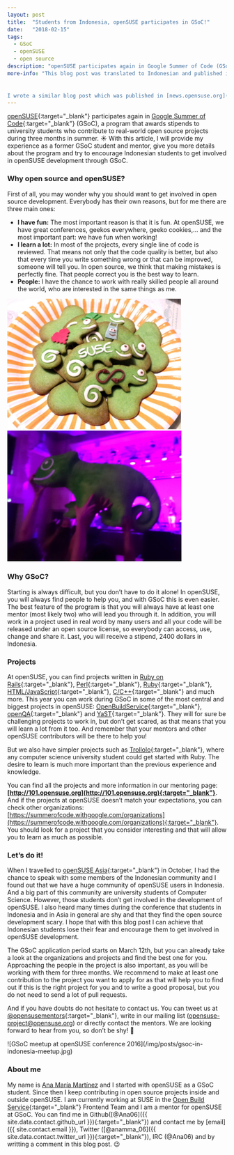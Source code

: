 ```yaml
---
layout: post
title:  "Students from Indonesia, openSUSE participates in GSoC!"
date:   "2018-02-15"
tags: 
  - GSoC
  - openSUSE
  - open source
description: "openSUSE participates again in Google Summer of Code (GSoC), a program that awards stipends to university students who contribute to real-world open source projects during three months in summer. :sunny: With this article, I will provide my experience as a former GSoC student and mentor, give you more details about the program and try to encourage Indonesian students to get involved in openSUSE development through GSoC."
more-info: "This blog post was translated to Indonesian and published in [opensuse.id](https://opensuse.id/2018/02/15/opensuse-berpartisipasi-di-gsoc-kamu-mahasiswai-ayo-ikutan){:target=\"_blank\"}.


I wrote a similar blog post which was published in [news.opensuse.org](https://news.opensuse.org/2018/02/19/gsoc-ana){:target=\"_blank\"}. This version was also translated to Japanese and published in [blog.geeko.jp](http://blog.geeko.jp/ftake/1769){:target=\"_blank\"} and to Spanish and published in [victorhckinthefreeworld.com](https://victorhckinthefreeworld.com/2018/02/20/opensuse-un-ano-mas-participara-en-gsoc){:target=\"_blank\"}."
---
```


[openSUSE](https://www.opensuse.org){:target="_blank"} participates again in [Google Summer of Code](https://summerofcode.withgoogle.com){:target="_blank"} (GSoC), a program that awards stipends to university students who contribute to real-world open source projects during three months in summer. :sunny: With this article, I will provide my experience as a former GSoC student and mentor, give you more details about the program and try to encourage Indonesian students to get involved in openSUSE development through GSoC.

### Why open source and openSUSE?
First of all, you may wonder why you should want to get involved in open source development. Everybody has their own reasons, but for me there are three main ones:

- **I have fun:** The most important reason is that it is fun. At openSUSE, we have great conferences, geekos everywhere, geeko cookies,... and the most important part: we have fun when working!
- **I learn a lot:** In most of the projects, every single line of code is reviewed. That means not only that the code quality is better, but also that every time you write something wrong or that can be improved, someone will tell you. In open source, we think that making mistakes is perfectly fine. That people correct you is the best way to learn.
- **People:** I have the chance to work with really skilled people all around the world, who are interested in the same things as me.


<span class="image-center">
<img src="/img/posts/gsoc-in-indonesia-cookies.jpg" class="image-2" />
<img src="/img/posts/gsoc-in-indonesia-geeko.jpg" class="image-2" />
</span>

### Why GSoC?

Starting is always difficult, but you don’t have to do it alone! In openSUSE, you will always find people to help you, and with GSoC this is even easier. The best feature of the program is that you will always have at least one mentor (most likely two) who will lead you through it. In addition, you will work in a project used in real word by many users and all your code will be released under an open source license, so everybody can access, use, change and share it. Last, you will receive a stipend, 2400 dollars in Indonesia.


### Projects

At openSUSE, you can find projects written in [Ruby on Rails](http://rubyonrails.org){:target="_blank"}, [Perl](https://www.perl.org){:target="_blank"}, [Ruby](https://www.ruby-lang.org/en){:target="_blank"}, [HTML/JavaScript](https://www.w3schools.com/html/html_scripts.asp){:target="_blank"}, [C/C++](https://en.wikipedia.org/wiki/C%2B%2B){:target="_blank"} and much more. This year you can work during GSoC in some of the most central and biggest projects in openSUSE: [OpenBuildService](https://github.com/openSUSE/open-build-service){:target="_blank"}, [openQA](https://github.com/os-autoinst/openQA){:target="_blank"} and [YaST](https://github.com/yast){:target="_blank"}. They will for sure be challenging projects to work in, but don’t get scared, as that means that you will learn a lot from it too. And remember that your mentors and other openSUSE contributors will be there to help you!

But we also have simpler projects such as [Trollolo](https://github.com/openSUSE/trollolo){:target="_blank"}, where any computer science university student could get started with Ruby. The desire to learn is much more important than the previous experience and knowledge.

You can find all the projects and more information in our mentoring page: **[http://101.opensuse.org](http://101.opensuse.org){:target="_blank"}**. And if the projects at openSUSE doesn’t match your expectations, you can check other organizations: [https://summerofcode.withgoogle.com/organizations](https://summerofcode.withgoogle.com/organizations){:target="_blank"}. You should look for a project that you consider interesting and that will allow you to learn as much as possible.


### Let’s do it!

When I travelled to [openSUSE Asia](https://events.opensuse.org/conference/summitasia17){:target="_blank"} in October, I had the chance to speak with some members of the Indonesian community and I found out that we have a huge community of openSUSE users in Indonesia. And a big part of this community are university students of Computer Science. However, those students don’t get involved in the development of openSUSE. I also heard many times during the conference that students in Indonesia and in Asia in general are shy and that they find the open source development scary. I hope that with this blog post I can achieve that Indonesian students lose their fear and encourage them to get involved in openSUSE development.

The GSoC application period starts on March 12th, but you can already take a look at the organizations and projects and find the best one for you. Approaching the people in the project is also important, as you will be working with them for three months. We recommend to make at least one contribution to the project you want to apply for as that will help you to find out if this is the right project for you and to write a good proposal, but you do not need to send a lot of pull requests.

And if you have doubts do not hesitate to contact us. You can tweet us at [@opensusementors](https://twitter.com/@opensusementors){:target="_blank"}, write in our mailing list ([opensuse-project@opensuse.org](mailto:opensuse-project@opensuse.org)) or directly contact the mentors. We are looking forward to hear from you, so don’t be shy! :green_heart:


<span class="image-center">
![GSoC meetup at openSUSE conference 2016](/img/posts/gsoc-in-indonesia-meetup.jpg)
</span>


### About me

My name is [Ana María Martínez](/) and I started with openSUSE as a GSoC student. Since then I keep contributing in open source projects inside and outside openSUSE. I am currently working at SUSE in the [Open Build Service](http://openbuildservice.org){:target="_blank"} Frontend Team and I am a mentor for openSUSE at GSoC. You can find me in Github([@Ana06]({{ site.data.contact.github_url }}){:target="_blank"}) and contact me by [email]({{ site.contact.email }}), Twitter ([@anamma_06]({{ site.data.contact.twitter_url }}){:target="_blank"}), IRC (@Ana06) and by writting a comment in this blog post. :wink:

